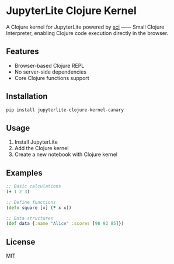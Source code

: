 # JupyterLite Clojure Kernel

A Clojure kernel for JupyterLite powered by [sci](https://github.com/babashka/sci) —— Small Clojure Interpreter, enabling Clojure code execution directly in the browser.

## Features

- Browser-based Clojure REPL
- No server-side dependencies
- Core Clojure functions support

## Installation

```bash
pip install jupyterlite-clojure-kernel-canary
```

## Usage

1. Install JupyterLite
2. Add the Clojure kernel
3. Create a new notebook with Clojure kernel

## Examples

```clojure
;; Basic calculations
(+ 1 2 3)

;; Define functions
(defn square [x] (* x x))

;; Data structures
(def data {:name "Alice" :scores [98 92 85]})
```

## License

MIT
